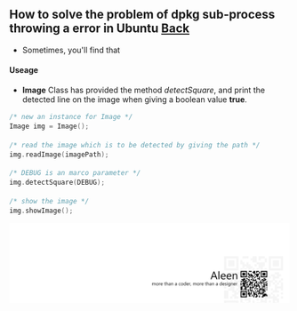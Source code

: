 ## How to solve the problem of dpkg sub-process throwing a error in Ubuntu [Back](./qa.md)

- Sometimes, you'll find that 

#### Useage

- **Image** Class has provided the method *detectSquare*, and print the detected line on the image when giving a boolean value **true**.

```cpp
/* new an instance for Image */
Image img = Image();

/* read the image which is to be detected by giving the path */
img.readImage(imagePath);

/* DEBUG is an marco parameter */
img.detectSquare(DEBUG);

/* show the image */
img.showImage();
```

<a href="http://aleen42.github.io/" target="_blank" ><img src="./../pic/tail.gif"></a>

